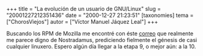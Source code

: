 +++
title = "La evolución de un usuario de GNU/Linux"
slug = "20001227212351436"
date = "2000-12-27 21:23:51"
[taxonomies]
tema = ["ChorosViejos"]
autor = ["Víctor Manuel Jáquez Leal"]
+++

Buscando los RPM de Mozilla me encontré con éste
[correo](http://people.redhat.com/blizzard/evolution.txt) que realmente
me parece digno de Nostradamus, prediciendo fielmente el génesis de casi
cualquier linuxero. Espero algún día llegar a la etapa 9, o mejor aún: a
la 10.

